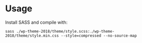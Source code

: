 # Usage
Install SASS and compile with:
```
sass ./wp-theme-2018/theme/style.scss:./wp-theme-2018/theme/style.min.css --style=compressed --no-source-map
```
